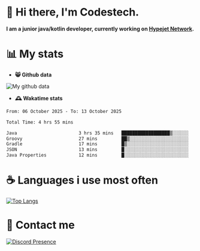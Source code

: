 # 👋 Hi there, I'm Codestech.
**I am a junior java/kotlin developer, currently working on [Hypejet Network](https://github.com/Hypejet).**

# 📊 My stats
- **😸 Github data**

![My github data](https://github-readme-stats.vercel.app/api?username=Codestech1&count_private=true&include_all_commits=true&theme=codeSTACKr)

- **🕰️ Wakatime stats**
<!--START_SECTION:waka-->

```txt
From: 06 October 2025 - To: 13 October 2025

Total Time: 4 hrs 55 mins

Java                       3 hrs 35 mins   ██████████████████▒░░░░░░   72.84 %
Groovy                     27 mins         ██▒░░░░░░░░░░░░░░░░░░░░░░   09.32 %
Gradle                     17 mins         █▒░░░░░░░░░░░░░░░░░░░░░░░   05.88 %
JSON                       13 mins         █░░░░░░░░░░░░░░░░░░░░░░░░   04.52 %
Java Properties            12 mins         █░░░░░░░░░░░░░░░░░░░░░░░░   04.29 %
```

<!--END_SECTION:waka-->

# ☕ Languages i use most often
[![Top Langs](https://github-readme-stats.vercel.app/api/top-langs/?username=Codestech1&layout=compact&langs_count=8&exclude_repo=window5000.github.io&theme=codeSTACKr)](https://github.com/anuraghazra/github-readme-stats)

# 💬 Contact me
[![Discord Presence](https://lanyard.cnrad.dev/api/650718742157852740)](https://discord.com/users/650718742157852740)
</br>
